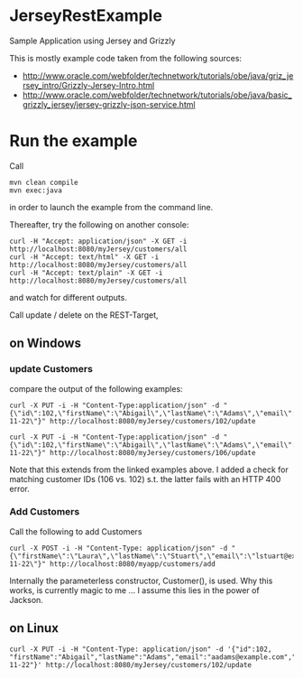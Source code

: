 # JerseyRestExample
Sample Application using Jersey and Grizzly


This is mostly example code taken from the following sources:

* http://www.oracle.com/webfolder/technetwork/tutorials/obe/java/griz_jersey_intro/Grizzly-Jersey-Intro.html
* http://www.oracle.com/webfolder/technetwork/tutorials/obe/java/basic_grizzly_jersey/jersey-grizzly-json-service.html


# Run the example

Call 

	mvn clean compile
	mvn exec:java

in order to launch the example from the command line.

Thereafter, try the following on another console:


	curl -H "Accept: application/json" -X GET -i http://localhost:8080/myJersey/customers/all
	curl -H "Accept: text/html" -X GET -i http://localhost:8080/myJersey/customers/all
	curl -H "Accept: text/plain" -X GET -i http://localhost:8080/myJersey/customers/all

and watch for different outputs.

Call update / delete on the REST-Target,
## on Windows

### update Customers

compare the output of the following examples: 

	curl -X PUT -i -H "Content-Type:application/json" -d "{\"id\":102,\"firstName\":\"Abigail\",\"lastName\":\"Adams\",\"email\":\"aadams@example.com\",\"city\":\"Braintree\",\"state\":\"MA\",\"birthday\":\"1744-11-22\"}" http://localhost:8080/myJersey/customers/102/update

	curl -X PUT -i -H "Content-Type:application/json" -d "{\"id\":102,\"firstName\":\"Abigail\",\"lastName\":\"Adams\",\"email\":\"aadams@example.com\",\"city\":\"Braintree\",\"state\":\"MA\",\"birthday\":\"1744-11-22\"}" http://localhost:8080/myJersey/customers/106/update

Note that this extends from the linked examples above. I added a check for matching customer IDs (106 vs. 102) s.t. the latter fails with an HTTP 400 error.

### Add Customers

Call the following to add Customers

	curl -X POST -i -H "Content-Type: application/json" -d "{\"firstName\":\"Laura\",\"lastName\":\"Stuart\",\"email\":\"lstuart@example.com\",\"city\":\"Braintree\",\"state\":\"MA\",\"birthday\":\"1744-11-22\"}" http://localhost:8080/myapp/customers/add

Internally the parameterless constructor, Customer(), is used. Why this works, is currently magic to me ... I assume this lies in the power of Jackson.



## on Linux

	curl -X PUT -i -H "Content-Type: application/json" -d '{"id":102, "firstName":"Abigail","lastName":"Adams","email":"aadams@example.com","city":"Braintree","state":"MA","birthday":"1744-11-22"}' http://localhost:8080/myJersey/customers/102/update
 